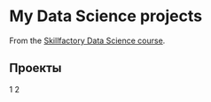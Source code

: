 # My Data Science projects

From the [Skillfactory Data Science course](https://skillfactory.ru/data-scientist).

## Проекты

1
2